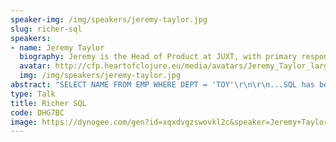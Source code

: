 ```yaml
---
speaker-img: /img/speakers/jeremy-taylor.jpg
slug: richer-sql
speakers:
- name: Jeremy Taylor
  biography: Jeremy is the Head of Product at JUXT, with primary responsibility for XTDB. Jeremy has been digging into databases and "tools for thought" for much of his career. He was initially drawn to Clojure for the Datalog, but stayed for the parens.
  avatar: http://cfp.heartofclojure.eu/media/avatars/Jeremy_Taylor_large_Q3rolwc.jpg
  img: /img/speakers/jeremy-taylor.jpg
abstract: "SELECT NAME FROM EMP WHERE DEPT = 'TOY'\r\n\r\n...SQL has been celebrating its 50th birthday this year, and this original query still runs flawlessly across countless implementations - an impressive milestone in the world of software that nobody could have predicted back in 1974. SQL is the most potent example of declarative programming and backwards compatibility.\r\n\r\nHowever SQL's continued dominance and legacy has not been without significant downsides. Mountains of complexity has been built, and continues to be built, upon its sprawling, anachronistic designs.\r\n\r\nIn search of some antidote to SQL's myriad issues the Clojure community has always been a vibrant melting pot of visions and attempts to tame SQL or surpass it entirely.\r\n\r\nThe XTDB team has spent the past 3 years working on _evolving_ SQL to make it more compatible with Clojure's philosophy and in this talk we will take a tour through how this is achieved and where it might lead."
type: Talk
title: Richer SQL
code: DHG7BC
image: https://dynogee.com/gen?id=xqxdvgzswovkl2c&speaker=Jeremy+Taylor&title=Richer+SQL&type=Talk&img=https%3A//2024.heartofclojure.eu/img/speakers/jeremy-taylor.jpg%3Fv%3D1721201157472
---
```

